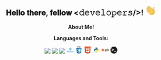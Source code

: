 <div align="center">
<h2> 𝐇𝐞𝐥𝐥𝐨 𝐭𝐡𝐞𝐫𝐞, 𝐟𝐞𝐥𝐥𝐨𝐰 <𝚍𝚎𝚟𝚎𝚕𝚘𝚙𝚎𝚛𝚜/>! <img src="https://github.com/ABSphreak/ABSphreak/blob/master/gifs/Hi.gif" width="30px"></h2>
</div>

<div align="center" width="50">

**About Me!**





**Languages and Tools:**  


 <code><img height="20" src="https://raw.githubusercontent.com/jmnote/z-icons/master/svg/c.svg"></code>
   <code><img height="20" src="https://raw.githubusercontent.com/jmnote/z-icons/master/svg/csharp.svg"></code>
   <code><img height="20" src="https://raw.githubusercontent.com/jmnote/z-icons/master/16x16/bootstrap.png"></code>
  <code><img height="20" src="https://raw.githubusercontent.com/devicons/devicon/master/icons/digitalocean/digitalocean-original-wordmark.svg"></code>
  <code><img height="20" src="https://raw.githubusercontent.com/devicons/devicon/master/icons/css3/css3-original-wordmark.svg"></code>
  <code><img height="20" src="https://raw.githubusercontent.com/devicons/devicon/master/icons/html5/html5-original.svg"></code>
<code><img height="20" src="https://raw.githubusercontent.com/github/explore/80688e429a7d4ef2fca1e82350fe8e3517d3494d/topics/python/python.png"></code>
<code><img height="20" src="https://raw.githubusercontent.com/github/explore/80688e429a7d4ef2fca1e82350fe8e3517d3494d/topics/git/git.png"></code>
<code><img height="20" src="https://raw.githubusercontent.com/github/explore/80688e429a7d4ef2fca1e82350fe8e3517d3494d/topics/terminal/terminal.png"></code>

